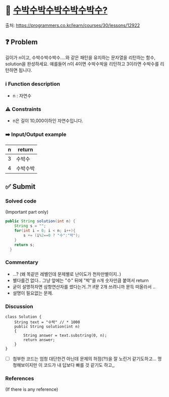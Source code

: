 # :bookmark_tabs: [수박수박수박수박수박수?][title]
출처: https://programmers.co.kr/learn/courses/30/lessons/12922

## :question: Problem
길이가 n이고, 수박수박수박수....와 같은 패턴을 유지하는 문자열을 리턴하는 함수, solution을 완성하세요. 예를들어 n이 4이면 수박수박을 리턴하고 3이라면 수박수를 리턴하면 됩니다.

### :information_source: Function description
- n : 자연수

### :warning: Constraints
- n은 길이 10,000이하인 자연수입니다.

### :arrow_right: Input/Output example
| n   | return |
| --- | ------ |
| 3   | 수박수    |
| 4   | 수박수박   |

## :white_check_mark: Submit
### Solved code
(Important part only)
``` java
public String solution(int n) {
    String s = "";
    for(int i = 0; i < n; i++){
        s += (i%2==0 ? "수":"박");           
    }
    return s;  
  }  
```
### Commentary
- ...? (왜 똑같은 레벨인데 문제별로 난이도가 천차만별이지..)
- 별다를건 없다.. 그냥 앞에는 "수" 뒤에 "박"을 n개 숫자만큼 붙여서 return
- 굳이 설명하자면 삼항연산자를 썼다는거..?! if문 2개 쓰려니까 문득 떠올라서 ..
- 설명이 필요없는 문제.

### Discussion
```
class Solution {
    String text = "수박" // * 1000
    public String solution(int n)
    {
        String answer = text.substring(0, n);
        return answer;
    }
}
```
- [ ] 첨부한 코드는 엄청 대단한건 아닌데 문제의 허점(?!)을 잘 노린거 같기도하고... 멍청해보이지만 이 코드가 내 답보다 빠를 것 같기도 하고,,

### References
(If there is any reference)

[title]: https://programmers.co.kr/learn/courses/30/lessons/12922